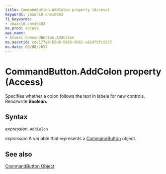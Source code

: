 ```yaml
---
title: CommandButton.AddColon property (Access)
keywords: vbaac10.chm10483
f1_keywords:
- vbaac10.chm10483
ms.prod: access
api_name:
- Access.CommandButton.AddColon
ms.assetid: cde177a8-b5a8-5063-d061-a81dfbfc2857
ms.date: 06/08/2017
---
```



# CommandButton.AddColon property (Access)

Specifies whether a colon follows the text in labels for new controls. Read/write  **Boolean**.


## Syntax

_expression_. `AddColon`

_expression_ A variable that represents a [CommandButton](Access.CommandButton.md) object.


## See also


[CommandButton Object](Access.CommandButton.md)


